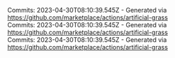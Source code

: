 Commits: 2023-04-30T08:10:39.545Z - Generated via https://github.com/marketplace/actions/artificial-grass
<br>
Commits: 2023-04-30T08:10:39.545Z - Generated via https://github.com/marketplace/actions/artificial-grass
<br>
Commits: 2023-04-30T08:10:39.545Z - Generated via https://github.com/marketplace/actions/artificial-grass
<br>
